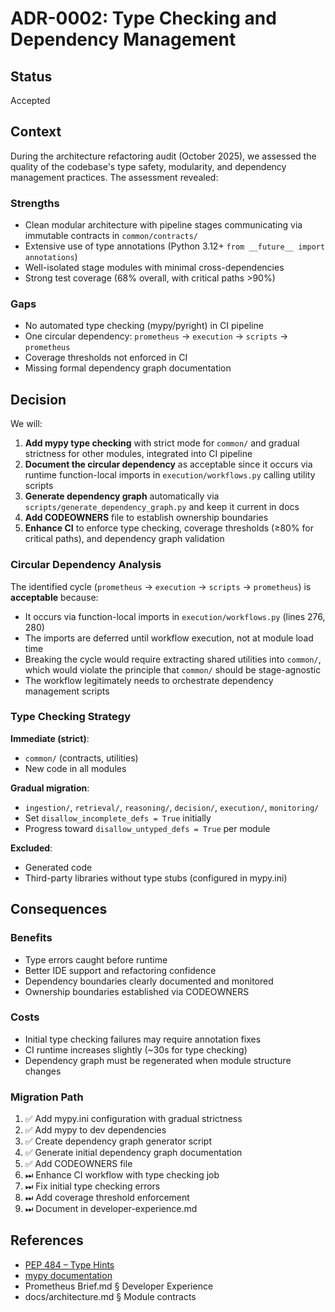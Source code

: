 # ADR-0002: Type Checking and Dependency Management

## Status

Accepted

## Context

During the architecture refactoring audit (October 2025), we assessed the quality
of the codebase's type safety, modularity, and dependency management practices.
The assessment revealed:

### Strengths

- Clean modular architecture with pipeline stages communicating via immutable
  contracts in `common/contracts/`
- Extensive use of type annotations (Python 3.12+ `from __future__ import annotations`)
- Well-isolated stage modules with minimal cross-dependencies
- Strong test coverage (68% overall, with critical paths >90%)

### Gaps

- No automated type checking (mypy/pyright) in CI pipeline
- One circular dependency: `prometheus` → `execution` → `scripts` → `prometheus`
- Coverage thresholds not enforced in CI
- Missing formal dependency graph documentation

## Decision

We will:

1. **Add mypy type checking** with strict mode for `common/` and gradual
   strictness for other modules, integrated into CI pipeline
2. **Document the circular dependency** as acceptable since it occurs via
   runtime function-local imports in `execution/workflows.py` calling utility
   scripts
3. **Generate dependency graph** automatically via `scripts/generate_dependency_graph.py`
   and keep it current in docs
4. **Add CODEOWNERS** file to establish ownership boundaries
5. **Enhance CI** to enforce type checking, coverage thresholds (≥80% for
   critical paths), and dependency graph validation

### Circular Dependency Analysis

The identified cycle (`prometheus` → `execution` → `scripts` → `prometheus`)
is **acceptable** because:

- It occurs via function-local imports in `execution/workflows.py` (lines 276, 280)
- The imports are deferred until workflow execution, not at module load time
- Breaking the cycle would require extracting shared utilities into `common/`,
  which would violate the principle that `common/` should be stage-agnostic
- The workflow legitimately needs to orchestrate dependency management scripts

### Type Checking Strategy

**Immediate (strict)**:

- `common/` (contracts, utilities)
- New code in all modules

**Gradual migration**:

- `ingestion/`, `retrieval/`, `reasoning/`, `decision/`, `execution/`, `monitoring/`
- Set `disallow_incomplete_defs = True` initially
- Progress toward `disallow_untyped_defs = True` per module

**Excluded**:

- Generated code
- Third-party libraries without type stubs (configured in mypy.ini)

## Consequences

### Benefits

- Type errors caught before runtime
- Better IDE support and refactoring confidence
- Dependency boundaries clearly documented and monitored
- Ownership boundaries established via CODEOWNERS

### Costs

- Initial type checking failures may require annotation fixes
- CI runtime increases slightly (~30s for type checking)
- Dependency graph must be regenerated when module structure changes

### Migration Path

1. ✅ Add mypy.ini configuration with gradual strictness
2. ✅ Add mypy to dev dependencies
3. ✅ Create dependency graph generator script
4. ✅ Generate initial dependency graph documentation
5. ✅ Add CODEOWNERS file
6. ⏭ Enhance CI workflow with type checking job
7. ⏭ Fix initial type checking errors
8. ⏭ Add coverage threshold enforcement
9. ⏭ Document in developer-experience.md

## References

- [PEP 484 – Type Hints](https://peps.python.org/pep-0484/)
- [mypy documentation](https://mypy.readthedocs.io/)
- Prometheus Brief.md § Developer Experience
- docs/architecture.md § Module contracts
